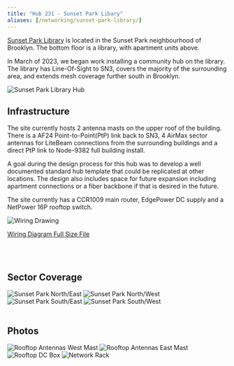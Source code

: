 ```yaml
---
title: "Hub 231 - Sunset Park Libary"
aliases: [/networking/sunset-park-library/]
---
```



[Sunset Park Library](https://www.nycmesh.net/map/nodes/231 "Sunset Park Library") is located in the Sunset Park neighbourhood of Brooklyn. The bottom floor is a library, with apartment units above.

In March of 2023, we began work installing a community hub on the library. The library has Line-Of-Sight to SN3, covers the majority of the surrounding area, and extends mesh coverage further south in Brooklyn.

<img title="Sunset Park Library Hub" src="/img/nycmesh-231-SunsetParkLibrary-building.jpg">

<br>

## Infrastructure

The site currently hosts 2 antenna masts on the upper roof of the building.
There is a AF24 Point-to-Point(PtP) link back to SN3, 4 AirMax sector antennas for LiteBeam connections from the surrounding buildings and a direct PtP link to Node-9382 full building install.

A goal during the design process for this hub was to develop a well documented standard hub template that could be replicated at other locations.
The design also includes space for future expansion including apartment connections or a fiber backbone if that is desired in the future.

The site currently has a CCR1009 main router, EdgePower DC supply and a NetPower 16P rooftop switch.


<img title="Wiring Drawing" src="/img/nycmesh-231-SunsetParkLibrary-drawing.png">

[Wiring Diagram Full Size File](nycmesh-231-SunsetParkLibrary-drawing.pdf)


<br><br>
## Sector Coverage

<img title="Sunset Park North/East" src="/img/nycmesh-231-SunsetParkLibrary-NorthEast.jpg">
<img title="Sunset Park North/West" src="/img/nycmesh-231-SunsetParkLibrary-NorthWest.jpg">
<img title="Sunset Park South/East" src="/img/nycmesh-231-SunsetParkLibrary-SouthEast.jpg">
<img title="Sunset Park South/West" src="/img/nycmesh-231-SunsetParkLibrary-SouthWest.jpg">
<br><br>

## Photos

<img title="Rooftop Antennas West Mast" src="/img/nycmesh-231-SunsetParkLibrary-WestMast.jpg" class="w-40">
<img title="Rooftop Antennas East Mast" src="/img/nycmesh-231-SunsetParkLibrary-EastMast.jpg" class="w-40">
<img title="Rooftop DC Box" src="/img/nycmesh-231-SunsetParkLibrary-DCBox.jpg" class="w-40">
<img title="Network Rack" src="/img/nycmesh-231-SunsetParkLibrary-rack.jpg" class="w-40">


